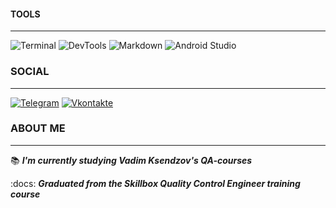 
#### TOOLS
---
![Terminal](https://img.shields.io/badge/Terminal-00485B.svg?style=for-the-badge&logo=iterm2&logoColor=white)
![DevTools](https://img.shields.io/badge/DEVTOOLS-F9423A?style=for-the-badge&logo=DEVTOOLS&logoColor=white)
![Markdown](https://img.shields.io/badge/markdown-%23000000.svg?style=for-the-badge&logo=markdown&logoColor=white)
![Android Studio](https://img.shields.io/badge/Android%20Studio-3DDC84.svg?style=for-the-badge&logo=android-studio&logoColor=white)

### SOCIAL
---
[![Telegram](https://img.shields.io/badge/Telegram-2CA5E0?style=for-the-badge&logo=telegram&logoColor=white)](https://t.me/annagvozdeva)
[![Vkontakte](https://img.shields.io/badge/Vkontakte-2962ff?style=for-the-badge&logo=Vk)](https://vk.com/a_ika)

### ABOUT ME 
---
:books: ***I'm currently studying Vadim Ksendzov's QA-courses***

:docs: ***Graduated from the Skillbox Quality Control Engineer training course***

